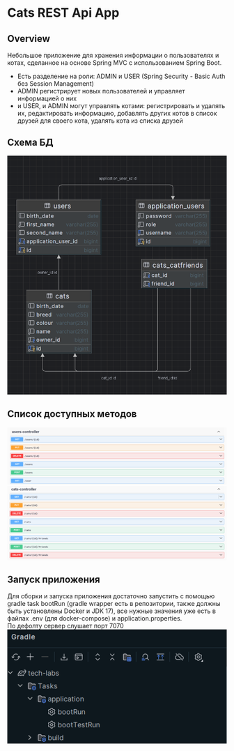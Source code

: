# Cats REST Api App

## Overview

Небольшое приложение для хранения информации о пользователях и котах,
сделанное на основе Spring MVC с использованием Spring Boot.
<br>

- Есть разделение на роли: ADMIN и USER (Spring Security - Basic Auth без Session Management)
- ADMIN регистрирует новых пользователей и управляет информацией о них
- и USER, и ADMIN могут управлять котами: регистрировать и удалять их,
  редактировать информацию, добавлять других котов в список друзей для своего кота,
  удалять кота из списка друзей

## Схема БД

![](readme-pics/entities.png)

## Список доступных методов

![](readme-pics/users-controller.png)
![](readme-pics/cats-controller.png)

## Запуск приложения

Для сборки и запуска приложения достаточно запустить с помощью gradle
task bootRun (gradle wrapper есть в репозитории, также должны быть установлены Docker и JDK 17),
все нужные значения уже есть в файлах .env (для docker-compose) и application.properties.
<br>
По дефолту сервер слушает порт 7070
<br>
![](readme-pics/boot-run-task.png)
